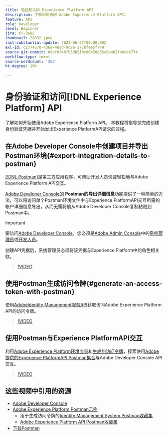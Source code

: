 ```yaml
---
title: 验证和访问 Experience Platform API
description: 了解如何访问 Adobe Experience Platform API。
feature: API
role: Developer
level: Beginner
jira: KT-3688
thumbnail: 28832.jpeg
last-substantial-update: 2023-06-21T00:00:00Z
exl-id: c1774670-436e-46dd-9c9b-177bfee5f749
source-git-commit: 00ef0f40fb3d82f0c06428a35c0e402f46ab6774
workflow-type: tm+mt
source-wordcount: '263'
ht-degree: 10%

---
```


# 身份验证和访问[!DNL Experience Platform] API

了解如何开始使用Adobe Experience Platform API。 本教程将指导您完成创建身份验证凭据并开始发出Experience PlatformAPI请求的过程。

## 在Adobe Developer Console中创建项目并导出Postman环境{#export-integration-details-to-postman}

[[!DNL Postman]](https://www.postman.com/)是第三方应用程序，可帮助开发人员快速轻松地与Adobe Experience Platform API交互。

[Adobe Developer Console的](https://developer.adobe.com/console/home) **Postman的导出详细信息**&#x200B;功能提供了一种简单的方法，可以将访问单个Postman环境文件中与Experience PlatformAPI交互所需的帐户详细信息导出，从而无需将值从Adobe Developer Console复制粘贴到Postman中。

>[!IMPORTANT]
>
>要访问[Adobe Developer Console](https://developer.adobe.com/console/home)，您必须是[Adobe Admin Console](https://adminconsole.adobe.com)中的[系统管理员](https://helpx.adobe.com/enterprise/using/admin-roles.html)或[开发人员](https://helpx.adobe.com/enterprise/using/manage-developers.html#:~:text=Add%20developers%20to%20a%20single%20product%20profile&amp;text=In%20the%20Admin%20Console%2C%20navigate,in%20the%20upper%2Dright%20corner.)。
>
> 创建API凭据后，系统管理员必须将该凭据与Experience Platform中的角色相关联。

>[!VIDEO](https://video.tv.adobe.com/v/28832/?learn=on)

## 使用Postman生成访问令牌{#generate-an-access-token-with-postman}

使用[AdobeIdentity Management服务API](https://github.com/adobe/experience-platform-postman-samples/tree/master/apis/ims)获取访问Adobe Experience Platform API的访问令牌。

>[!VIDEO](https://video.tv.adobe.com/v/29698/?learn=on)


## 使用Postman与Experience PlatformAPI交互

利用[Adobe Experience Platform环境变量](#export-integration-details-to-postman)和[生成的访问令牌](#generate-an-access-token-with-postman)，探索使用[Adobe提供的Experience PlatformAPI Postman集合](https://github.com/adobe/experience-platform-postman-samples/tree/master/apis/experience-platform)与Adobe Developer Console API交互。

>[!VIDEO](https://video.tv.adobe.com/v/29704/?learn=on)


## 这些视频中引用的资源

* [Adobe Developer Console](https://developer.adobe.com/console/home)
* [Adobe Experience Platform Postman示例](https://github.com/adobe/experience-platform-postman-samples)
   * 用于生成访问令牌的[Identity Management System Postman收藏集](https://github.com/adobe/experience-platform-postman-samples/tree/master/apis/ims)
   * [Adobe Experience Platform API Postman收藏集](https://github.com/adobe/experience-platform-postman-samples/tree/master/apis/experience-platform)
* [下载Postman](https://www.postman.com/)
